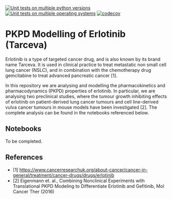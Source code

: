 [![Unit tests on multiple python versions](https://github.com/DavAug/erlotinib/workflows/Unit%20tests%20(python%20versions)/badge.svg)](https://github.com/DavAug/ErlotinibGefitinib/actions)
[![Unit tests on multiple operating systems](https://github.com/DavAug/erlotinib/workflows/Unit%20tests%20(OS%20versions)/badge.svg)](https://github.com/DavAug/ErlotinibGefitinib/actions)
[![codecov](https://codecov.io/gh/DavAug/erlotinib/branch/main/graph/badge.svg)](https://codecov.io/gh/DavAug/erlotinib)

# PKPD Modelling of Erlotinib (Tarceva)

Erlotinib is a type of targeted cancer drug, and is also known by its brand name Tarceva. It is used in clinical practice to treat metastatic non small cell lung cancer (NSLC), and in combination with the chemotherapy drug gemcitabine to treat advanced pancreatic cancer [1].

In this repository we are analysing and modelling the pharmacokinetics and pharmacodynamics (PKPD) properties of erlotinib. In particular, we are analysing two preclinical studies, where the tumour growth inhibiting effects of erlotinib on patient-derived lung cancer tumours and cell line-derived vulva cancer tumours in mouse models have been investigated [2]. The complete analysis can be found in the notebooks referenced below.

## Notebooks

To be completed.

## References

- <a> [1] </a> https://www.cancerresearchuk.org/about-cancer/cancer-in-general/treatment/cancer-drugs/drugs/erlotinib
- <a> [2] </a> Eigenmann et. al., Combining Nonclinical Experiments with Translational PKPD Modeling to Differentiate Erlotinib and Gefitinib, Mol Cancer Ther (2016)
